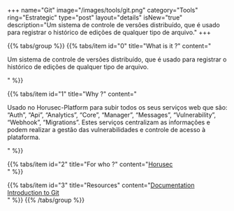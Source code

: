 +++
name="Git"
image="/images/tools/git.png"
category="Tools"
ring="Estrategic"
type="post"
layout="details"
isNew="true"
description="Um sistema de controle de versões distribuído, que é usado para registrar o histórico de edições de qualquer tipo de arquivo."
+++

{{% tabs/group %}}
  {{% tabs/item id="0" title="What is it ?" content="<p>Um sistema de controle de versões distribuído, que é usado para registrar o histórico de edições de qualquer tipo de arquivo.</p>" %}}
  
  {{% tabs/item id="1" title="Why ?" content="<p>Usado no Horusec-Platform para subir todos os seus serviços web que são: “Auth”, “Api”, “Analytics”, “Core”, “Manager”, “Messages”, “Vulnerability”, “Webhook”, “Migrations”. Estes serviços centralizam as informações e podem realizar a gestão das vulnerabilidades e controle de acesso à plataforma.</p>" %}}
  
  {{% tabs/item id="2" title="For who ?" content="<a href='https://horusec.io/site/'>Horusec</a><br />" %}}

  {{% tabs/item id="3" title="Resources" content="<a href='https://git-scm.com/doc'>Documentation</a><br /><a href='https://docs.microsoft.com/en-us/learn/modules/intro-to-git/'>Introduction to Git</a><br />" %}}
{{% /tabs/group %}}